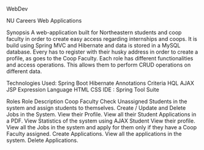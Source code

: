 WebDev


NU Careers Web Applications

Synopsis
A web-application built for Northeastern students and coop faculty in order to create easy access regarding internships and coops. It is build using Spring MVC and Hibernate and data is stored in a MySQL database. Every has to register with their husky address in order to create a profile, as goes to the Coop Faculty. Each role has different functionalities and access operations. This allows them to perform CRUD operations on different data.

Technologies Used:
Spring Boot
Hibernate
Annotations
Criteria
HQL
AJAX
JSP
Expression Language
HTML
CSS
IDE : Spring Tool Suite

Roles
Role	Description
Coop Faculty	Check Unassigned Students in the system and assign students to themselves. Create / Update and Delete Jobs in the System. View their Profile. View all their Student Applications in a PDF. View Statistics of the system using AJAX
Student	View their profile. View all the Jobs in the system and apply for them only if they have a Coop Faculty assigned. Create Applications. View all the applications in the system. Delete Applications.
